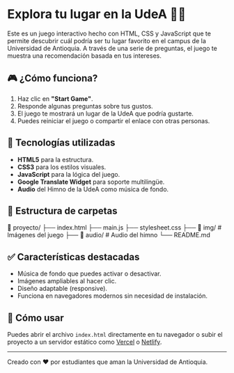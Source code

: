 # Explora tu lugar en la UdeA 🏫💚

Este es un juego interactivo hecho con HTML, CSS y JavaScript que te permite descubrir cuál podría ser tu lugar favorito en el campus de la Universidad de Antioquia. A través de una serie de preguntas, el juego te muestra una recomendación basada en tus intereses.

## 🎮 ¿Cómo funciona?

1. Haz clic en **"Start Game"**.
2. Responde algunas preguntas sobre tus gustos.
3. El juego te mostrará un lugar de la UdeA que podría gustarte.
4. Puedes reiniciar el juego o compartir el enlace con otras personas.

## 🧩 Tecnologías utilizadas

- **HTML5** para la estructura.
- **CSS3** para los estilos visuales.
- **JavaScript** para la lógica del juego.
- **Google Translate Widget** para soporte multilingüe.
- **Audio** del Himno de la UdeA como música de fondo.

## 📁 Estructura de carpetas


📂 proyecto/
├── index.html
├── main.js
├── stylesheet.css
├── 📁 img/ # Imágenes del juego
├── 📁 audio/ # Audio del himno
└── README.md


## ✅ Características destacadas

- Música de fondo que puedes activar o desactivar.
- Imágenes ampliables al hacer clic.
- Diseño adaptable (responsive).
- Funciona en navegadores modernos sin necesidad de instalación.

## 🚀 Cómo usar

Puedes abrir el archivo `index.html` directamente en tu navegador o subir el proyecto a un servidor estático como [Vercel](https://vercel.com/) o [Netlify](https://www.netlify.com/).

---

Creado con ❤️ por estudiantes que aman la Universidad de Antioquia.
